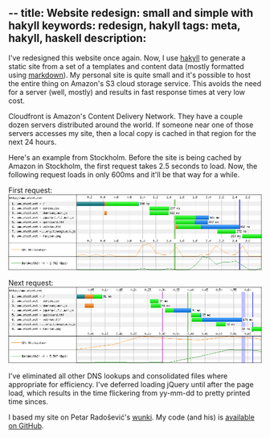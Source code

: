 --
title: Website redesign: small and simple with hakyll
keywords: redesign, hakyll
tags: meta, hakyll, haskell
description: 
--

I've redesigned this website once again. Now, I use [hakyll](http://jaspervdj.be/hakyll/) to generate a static site from a set of a templates and content data (mostly formatted using [markdown](http://daringfireball.net/projects/markdown/)). My personal site is quite small and it's possible to host the entire thing on Amazon's S3 cloud storage service. This avoids the need for a server (well, mostly) and results in fast response times at very low cost.

Cloudfront is Amazon's Content Delivery Network. They have a couple dozen servers distributed around the world. If someone near one of those servers accesses my site, then a local copy is cached in that region for the next 24 hours.

Here's an example from Stockholm. Before the site is being cached by Amazon in Stockholm, the first request takes 2.5 seconds to load. Now, the following request loads in only 600ms and it'll be that way for a while.

First request:
<img src="/images/coldhit.png"/>

Next request:
<img src="/images/warmhit.png"/>

I've eliminated all other DNS lookups and consolidated files where appropriate for efficiency. I've deferred loading jQuery until after the page load, which results in the time flickering from yy-mm-dd to pretty printed time sinces.

I based my site on Petar Radošević's [wunki](http://www.wunki.org). My code (and his) is [available on GitHub](https://github.com/etcet/www.etcet.net).


